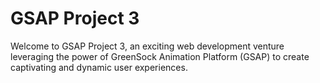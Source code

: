 # GSAP Project 3

Welcome to GSAP Project 3, an exciting web development venture leveraging the power of GreenSock Animation Platform (GSAP) to create captivating and dynamic user experiences.
